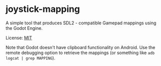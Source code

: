 # joystick-mapping
A simple tool that produces SDL2 - compatible Gamepad mappings using the Godot Engine.

License: [MIT](LICENSE)

Note that Godot doesn't have clipboard functionality on Android.
Use the remote debugging option to retrieve the mappings (or something like `adb logcat | grep MAPPING`).
